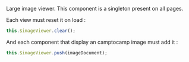 Large image viewer. This component is a singleton present on all pages.

Each view must reset it on load :

```js
this.$imageViewer.clear();
```

And each component that display an camptocamp image must add it :

```js
this.$imageViewer.push(imageDocument);
```

